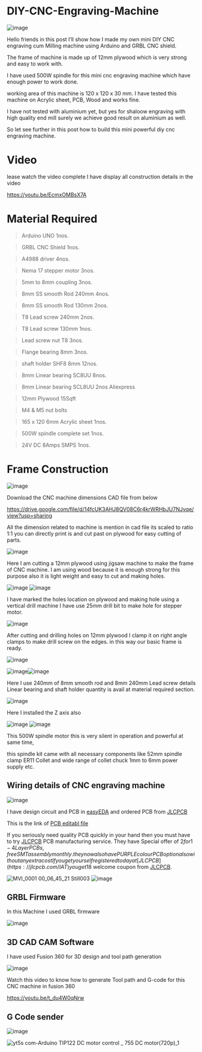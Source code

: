 # DIY-CNC-Engraving-Machine

![image](https://user-images.githubusercontent.com/19898602/134300108-715eb08a-802b-4d2d-b99b-3bbcfba7e046.png)


Hello friends in this post I’ll show how I made my own mini DIY CNC engraving cum Milling machine using Arduino and GRBL CNC shield.

The frame of machine is made up of 12mm plywood which is very strong and easy to work with.


I have used 500W spindle for this mini cnc engraving machine which have enough power to work done.


working area of this machine is 120 x 120 x 30 mm.
I have tested this machine on Acrylic sheet, PCB, Wood and works fine.


I have not tested with aluminium yet, but yes for shaloow engraving with high quality end mill surely we achieve good result on aluminium as well.

So let see further in this post how to build this mini powerful diy cnc engraving machine.


# Video

lease watch the video complete I have display all construction details in the video

https://youtu.be/EcmxOMBsX7A


# Material Required

> Arduino UNO 1nos. 

> GRBL CNC Shield 1nos. 


> A4988 driver 4nos. 


> Nema 17 stepper motor 3nos. 


> 5mm to 8mm coupling 3nos. 


> 8mm SS smooth Rod 240mm 4nos. 


> 8mm SS smooth Rod 130mm 2nos. 


> T8 Lead screw 240mm 2nos. 


> T8 Lead screw 130mm 1nos. 


> Lead screw nut T8 3nos.


> Flange bearing 8mm 3nos. 


> shaft holder SHF8 8mm 12nos. 


> 8mm Linear bearing SC8UU 8nos.


> 8mm Linear bearing SCL8UU 2nos Aliexpress


> 12mm Plywood 15Sqft


> M4 & M5 nut bolts


> 165 x 120 6mm Acrylic sheet 1nos.


> 500W spindle complete set 1nos. 


> 24V DC 8Amps SMPS 1nos. 


# Frame Construction

![image](https://user-images.githubusercontent.com/19898602/134300642-e0c9838b-4755-45e0-9bcb-395dab6ae52d.png)

Download the CNC machine dimensions CAD file from below

https://drive.google.com/file/d/14fcUK3AHJ8QV08C6r4krWRHbJU7NJvqe/view?usp=sharing

All the dimension related to machine is mention in cad file its scaled to ratio 1:1 you can directly print is and cut past on plywood for easy cutting of parts.

![image](https://user-images.githubusercontent.com/19898602/134300714-b718149b-c958-47a7-9eda-1fef9ad8c697.png)


Here I am cutting a 12mm plywood using jigsaw machine to make the frame of CNC machine.
I am using wood because it is enough strong for this purpose also it is light weight and easy to cut and making holes.

![image](https://user-images.githubusercontent.com/19898602/134300771-ff94fef9-5f27-41b4-9346-4882ae9526b4.png)
![image](https://user-images.githubusercontent.com/19898602/134300797-5798dedb-c25a-4201-882b-9fd889966796.png)


I have marked the holes location on plywood and making hole using a vertical drill machine I have use 25mm drill bit to make hole for stepper motor.

![image](https://user-images.githubusercontent.com/19898602/134300853-31ac1f08-7ff7-446a-9662-ab20494ac960.png)

After cutting and drilling holes on 12mm plywood I clamp it on right angle clamps to make drill screw on the edges. in this way our basic frame is ready.

![image](https://user-images.githubusercontent.com/19898602/134300904-841aa339-46be-4f5b-aca7-7cc93255f4f9.png)


![image](https://user-images.githubusercontent.com/19898602/134300940-7d19ddbf-21df-42a3-81c0-f2ddadbe7dac.png)![image](https://user-images.githubusercontent.com/19898602/134300962-54735c1c-8876-4296-8d8c-9d983bd015a4.png)


Here I use 240mm of 8mm smooth rod and 8mm 240mm Lead screw details
Linear bearing and shaft holder quantity is avail at material required section.

![image](https://user-images.githubusercontent.com/19898602/134300999-da12f097-bcee-48ce-8d59-62855fbd4831.png)


Here I installed the Z axis also

![image](https://user-images.githubusercontent.com/19898602/134301054-23591a73-d86a-4919-9198-08dc0cda30ce.png)
![image](https://user-images.githubusercontent.com/19898602/134301071-9e1fe6f8-4213-41e2-914d-064f332de8ff.png)

This 500W spindle motor this is very silent in operation and powerful at same time, 

this spindle kit came with all necessary components like 52mm spindle clamp ER11 Collet and wide range of collet chuck 1mm to 6mm power supply etc.





## Wiring details of CNC engraving machine

![image](https://user-images.githubusercontent.com/19898602/134301174-fc89ef48-c8a6-4df6-8a03-82d25fe3d740.png)

I have design circuit and PCB in [easyEDA](https://easyeda.com/) and ordered PCB from [JLCPCB](https://jlcpcb.com/IAT )

This is the link of [PCB editabl file](https://oshwlab.com/sharmaz747/multipurpose-pcb)

If you seriously need quality PCB quickly in your hand then you must have to try [JLCPCB](https://jlcpcb.com/IAT ) PCB manufacturing service.
They have Special offer of $2 for 1-4 Layer PCBs, free SMT assembly monthly. they now also have PURPLE colour PCB option also without any extra cost
If you get yourself registered today at [JLCPCB](https://jlcpcb.com/IAT ) you get 18$ welcome coupon from [JLCPCB](https://jlcpcb.com/IAT ).


![MVI_0001 00_06_45_21 Still003](https://user-images.githubusercontent.com/19898602/133377296-ba24f45e-dcf4-4f97-9aa5-77aaed90175a.jpg)
![image](https://user-images.githubusercontent.com/19898602/134336506-1f9b024e-41d9-47e0-82af-bd4c066cc060.png)



## GRBL Firmware

In this Machine I used GRBL firmware

![image](https://user-images.githubusercontent.com/19898602/134301320-4d347b1f-5210-40e4-b54f-c0de5bcac514.png)


## 3D CAD CAM Software

I have used Fusion 360 for 3D design and tool path generation

![image](https://user-images.githubusercontent.com/19898602/134301368-df2ed908-5bc6-4da2-967b-78839c7ee451.png)


Watch this video to know how to generate Tool path and G-code for this CNC machine in fusion 360

https://youtu.be/t_du4W0qNrw

## G Code sender

![image](https://user-images.githubusercontent.com/19898602/134301433-dcaa0dc6-7de1-4b1d-8928-044a06feff50.png)




![yt5s com-Arduino   TIP122 DC motor control _ 755 DC motor(720p)_1](https://user-images.githubusercontent.com/19898602/134301858-de0ed1d5-e17c-4ed2-b97f-349f0bc58984.gif)





